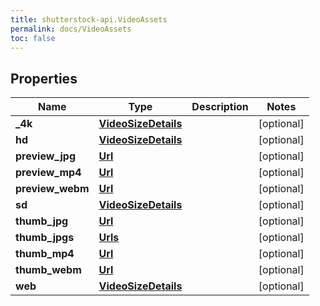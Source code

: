 ```yaml
---
title: shutterstock-api.VideoAssets
permalink: docs/VideoAssets
toc: false
---
```




## Properties

Name | Type | Description | Notes
------------ | ------------- | ------------- | -------------
**_4k** | [**VideoSizeDetails**](VideoSizeDetails) |  | [optional] 
**hd** | [**VideoSizeDetails**](VideoSizeDetails) |  | [optional] 
**preview_jpg** | [**Url**](Url) |  | [optional] 
**preview_mp4** | [**Url**](Url) |  | [optional] 
**preview_webm** | [**Url**](Url) |  | [optional] 
**sd** | [**VideoSizeDetails**](VideoSizeDetails) |  | [optional] 
**thumb_jpg** | [**Url**](Url) |  | [optional] 
**thumb_jpgs** | [**Urls**](Urls) |  | [optional] 
**thumb_mp4** | [**Url**](Url) |  | [optional] 
**thumb_webm** | [**Url**](Url) |  | [optional] 
**web** | [**VideoSizeDetails**](VideoSizeDetails) |  | [optional] 


